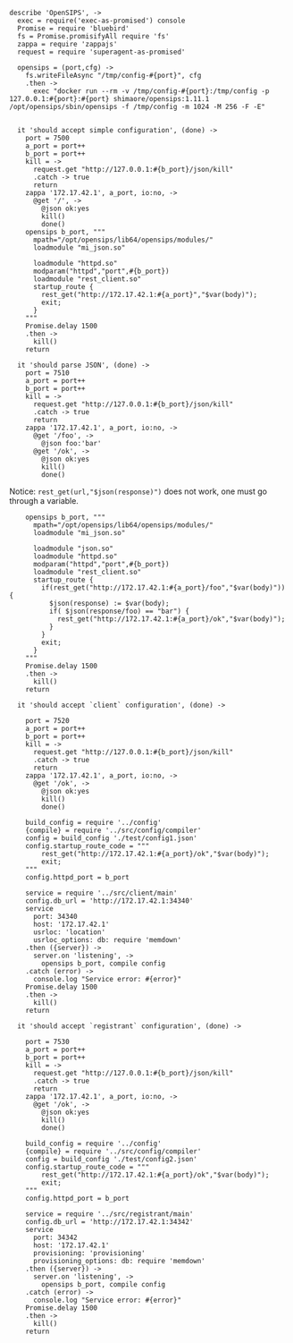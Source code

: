     describe 'OpenSIPS', ->
      exec = require('exec-as-promised') console
      Promise = require 'bluebird'
      fs = Promise.promisifyAll require 'fs'
      zappa = require 'zappajs'
      request = require 'superagent-as-promised'

      opensips = (port,cfg) ->
        fs.writeFileAsync "/tmp/config-#{port}", cfg
        .then ->
          exec "docker run --rm -v /tmp/config-#{port}:/tmp/config -p 127.0.0.1:#{port}:#{port} shimaore/opensips:1.11.1 /opt/opensips/sbin/opensips -f /tmp/config -m 1024 -M 256 -F -E"


      it 'should accept simple configuration', (done) ->
        port = 7500
        a_port = port++
        b_port = port++
        kill = ->
          request.get "http://127.0.0.1:#{b_port}/json/kill"
          .catch -> true
          return
        zappa '172.17.42.1', a_port, io:no, ->
          @get '/', ->
            @json ok:yes
            kill()
            done()
        opensips b_port, """
          mpath="/opt/opensips/lib64/opensips/modules/"
          loadmodule "mi_json.so"

          loadmodule "httpd.so"
          modparam("httpd","port",#{b_port})
          loadmodule "rest_client.so"
          startup_route {
            rest_get("http://172.17.42.1:#{a_port}","$var(body)");
            exit;
          }
        """
        Promise.delay 1500
        .then ->
          kill()
        return

      it 'should parse JSON', (done) ->
        port = 7510
        a_port = port++
        b_port = port++
        kill = ->
          request.get "http://127.0.0.1:#{b_port}/json/kill"
          .catch -> true
          return
        zappa '172.17.42.1', a_port, io:no, ->
          @get '/foo', ->
            @json foo:'bar'
          @get '/ok', ->
            @json ok:yes
            kill()
            done()

Notice: `rest_get(url,"$json(response)")` does not work, one must go through a variable.

        opensips b_port, """
          mpath="/opt/opensips/lib64/opensips/modules/"
          loadmodule "mi_json.so"

          loadmodule "json.so"
          loadmodule "httpd.so"
          modparam("httpd","port",#{b_port})
          loadmodule "rest_client.so"
          startup_route {
            if(rest_get("http://172.17.42.1:#{a_port}/foo","$var(body)")) {
              $json(response) := $var(body);
              if( $json(response/foo) == "bar") {
                rest_get("http://172.17.42.1:#{a_port}/ok","$var(body)");
              }
            }
            exit;
          }
        """
        Promise.delay 1500
        .then ->
          kill()
        return

      it 'should accept `client` configuration', (done) ->

        port = 7520
        a_port = port++
        b_port = port++
        kill = ->
          request.get "http://127.0.0.1:#{b_port}/json/kill"
          .catch -> true
          return
        zappa '172.17.42.1', a_port, io:no, ->
          @get '/ok', ->
            @json ok:yes
            kill()
            done()

        build_config = require '../config'
        {compile} = require '../src/config/compiler'
        config = build_config './test/config1.json'
        config.startup_route_code = """
            rest_get("http://172.17.42.1:#{a_port}/ok","$var(body)");
            exit;
        """
        config.httpd_port = b_port

        service = require '../src/client/main'
        config.db_url = 'http://172.17.42.1:34340'
        service
          port: 34340
          host: '172.17.42.1'
          usrloc: 'location'
          usrloc_options: db: require 'memdown'
        .then ({server}) ->
          server.on 'listening', ->
            opensips b_port, compile config
        .catch (error) ->
          console.log "Service error: #{error}"
        Promise.delay 1500
        .then ->
          kill()
        return

      it 'should accept `registrant` configuration', (done) ->

        port = 7530
        a_port = port++
        b_port = port++
        kill = ->
          request.get "http://127.0.0.1:#{b_port}/json/kill"
          .catch -> true
          return
        zappa '172.17.42.1', a_port, io:no, ->
          @get '/ok', ->
            @json ok:yes
            kill()
            done()

        build_config = require '../config'
        {compile} = require '../src/config/compiler'
        config = build_config './test/config2.json'
        config.startup_route_code = """
            rest_get("http://172.17.42.1:#{a_port}/ok","$var(body)");
            exit;
        """
        config.httpd_port = b_port

        service = require '../src/registrant/main'
        config.db_url = 'http://172.17.42.1:34342'
        service
          port: 34342
          host: '172.17.42.1'
          provisioning: 'provisioning'
          provisioning_options: db: require 'memdown'
        .then ({server}) ->
          server.on 'listening', ->
            opensips b_port, compile config
        .catch (error) ->
          console.log "Service error: #{error}"
        Promise.delay 1500
        .then ->
          kill()
        return
